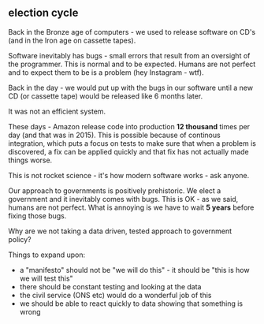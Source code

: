 ## election cycle

Back in the Bronze age of computers - we used to release software on CD's (and in the Iron age on cassette tapes).

Software inevitably has bugs - small errors that result from an oversight of the programmer.  This is normal and to be expected.  Humans are not perfect and to expect them to be is a problem (hey Instagram - wtf).

Back in the day - we would put up with the bugs in our software until a new CD (or cassette tape) would be released like 6 months later.

It was not an efficient system.

These days - Amazon release code into production **12 thousand** times per day (and that was in 2015).  This is possible because of continous integration, which puts a focus on tests to make sure that when a problem is discovered, a fix can be applied quickly and that fix has not actually made things worse.

This is not rocket science - it's how modern software works - ask anyone.

Our approach to governments is positively prehistoric.  We elect a government and it inevitably comes with bugs.  This is OK - as we said, humans are not perfect.  What is annoying is we have to wait **5 years** before fixing those bugs.

Why are we not taking a data driven, tested approach to government policy?

Things to expand upon:

 * a "manifesto" should not be "we will do this" - it should be "this is how we will test this"
 * there should be constant testing and looking at the data
 * the civil service (ONS etc) would do a wonderful job of this
 * we should be able to react quickly to data showing that something is wrong
